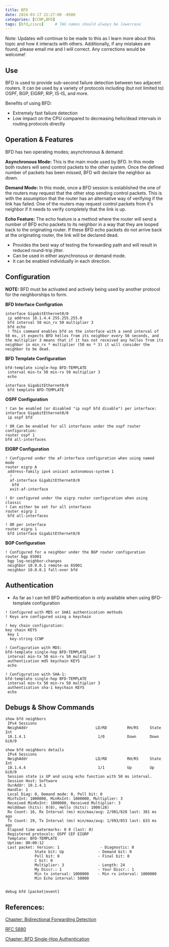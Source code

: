 ```yaml
---
title: BFD
date: 2024-03-17 22:27:00 -0500
categories: [CCNP,BFD]
tags: [bfd,cisco]     # TAG names should always be lowercase
---
```


Note: Updates will continue to be made to this as I learn more about this topic and how it interacts with others. Additionally, if any mistakes are found, please email me and I will correct. Any corrections would be welcome!


## Use

BFD is used to provide sub-second failure detection between two adjacent routers. It can be used by a variety of protocols including (but not limited to) OSPF, BGP, EIGRP, RIP, IS-IS, and more. 

Benefits of using BFD:
* Extremely fast failure detection
* Low impact on the CPU compared to decreasing hello/dead intervals in routing protocols directly

## Operation & Features

BFD has two operating modes; asynchronous & demand:

**Asynchronous Mode:** This is the main mode used by BFD. In this mode both routers will send control packets to the other system. Once the defined number of packets has been missed, BFD will declare the neighbor as down.

**Demand Mode:** In this mode, once a BFD session is established the one of the routers may request that the other stop sending control packets. This is with the assumption that the router has an alternative way of verifying if the link has failed. One of the routers may request control packets from it's neighbor if it needs to verify completely that the link is up.

**Echo Feature:** The echo feature is a method where the router will send a number of BFD echo packets to its neighbor in a way that they are looped back to the originating router. If these BFD echo packets do not arrive back at the originating router, the link will be declared dead.
* Provides the best way of testing the forwarding path and will result in reduced round-trip jitter.
* Can be used in either asynchronous or demand mode.
* It can be enabled individually in each direction.


## Configuration

**NOTE:** BFD must be activated and actively being used by another protocol for the neighborships to form.


**BFD Interface Configration**
```
interface GigabitEthernet0/0
 ip address 10.1.4.4 255.255.255.0
 bfd interval 50 min_rx 50 multiplier 3
 bfd echo
 ! This command enables bfd on the interface with a send interval of 50 ms, it expects BFD hellos from its neighbor every 50 seconds, and the multiplier 3 means that if it has not received any hellos from its neighbor in min_rx * multiplier (50 ms * 3) it will consider the neighbor to be dead.
```

**BFD Template Configuration**
```
bfd-template single-hop BFD-TEMPLATE
 interval min-tx 50 min-rx 50 multiplier 3
 echo

interface GigabitEthernet0/0
 bfd template BFD-TEMPLATE
```

**OSPF Configuration**
```
! Can be enabled (or disabled "ip ospf bfd disable") per interface:
interface GigabitEthernet0/0
 ip ospf bfd
 
! OR Can be enabled for all interfaces under the ospf router configuration:
router ospf 1
bfd all-interfaces
```

**EIGRP Configuration**
```
! Configured under the af-interface configuration when using named mode
router eigrp A
 address-family ipv4 unicast autonomous-system 1
  !
  af-interface GigabitEthernet0/0
   bfd
  exit-af-interface

! Or configured under the eigrp router configuration when using classic
! Can either be set for all interfaces
router eigrp 1
 bfd all-interfaces

! OR per interface
router eigrp 1
 bfd interface GigabitEthernet0/0
```

**BGP Configuration**
```
! Configured for a neighbor under the BGP router configuration
router bgp 65001
 bgp log-neighbor-changes
 neighbor 10.0.0.1 remote-as 65001
 neighbor 10.0.0.1 fall-over bfd
```
## Authentication
* As far as I can tell BFD authentication is only available when using BFD-template configuration
```
! Configured with MD5 or SHA1 authentication methods
! Keys are configured using a keychain

! key chain configuration:
key chain KEYS
 key 1
  key-string CCNP

! Configuration with MD5:
bfd-template single-hop BFD-TEMPLATE
 interval min-tx 50 min-rx 50 multiplier 3
 authentication md5 keychain KEYS
 echo

! Configuration with SHA-1:
bfd-template single-hop BFD-TEMPLATE
 interval min-tx 50 min-rx 50 multiplier 3
 authentication sha-1 keychain KEYS
 echo
```

## Debugs & Show Commands
```
show bfd neighbors
 IPv4 Sessions
 NeighAddr                              LD/RD         RH/RS     State     Int
 10.1.4.1                                1/0          Down      Down      Gi0/0

show bfd neighbors details
 IPv4 Sessions
 NeighAddr                              LD/RD         RH/RS     State     Int
 10.1.4.4                                1/1          Up        Up        Gi0/0
 Session state is UP and using echo function with 50 ms interval.
 Session Host: Software
 OurAddr: 10.1.4.1
 Handle: 1
 Local Diag: 0, Demand mode: 0, Poll bit: 0
 MinTxInt: 1000000, MinRxInt: 1000000, Multiplier: 3
 Received MinRxInt: 1000000, Received Multiplier: 3
 Holddown (hits): 0(0), Hello (hits): 1000(28)
 Rx Count: 16, Rx Interval (ms) min/max/avg: 2/981/828 last: 381 ms ago
 Tx Count: 29, Tx Interval (ms) min/max/avg: 1/993/853 last: 633 ms ago
 Elapsed time watermarks: 0 0 (last: 0)
 Registered protocols: OSPF CEF EIGRP
 Template: BFD-TEMPLATE
 Uptime: 00:00:12
 Last packet: Version: 1                  - Diagnostic: 0
             State bit: Up               - Demand bit: 0
             Poll bit: 0                 - Final bit: 0
             C bit: 0
             Multiplier: 3               - Length: 24
             My Discr.: 1                - Your Discr.: 1
             Min tx interval: 1000000    - Min rx interval: 1000000
             Min Echo interval: 50000


debug bfd [packet|event]
```
## References:

[Chapter: Bidirectional Forwarding Detection](https://www.cisco.com/c/en/us/td/docs/ios-xml/ios/iproute_bfd/configuration/15-mt/irb-15-mt-book/irb-bi-fwd-det.html)

[RFC 5880](https://www.ietf.org/rfc/rfc5880.txt)

[Chapter: BFD Single-Hop Authentication](https://www.cisco.com/c/en/us/td/docs/ios-xml/ios/iproute_bfd/configuration/xe-16-10/irb-xe-16-10-book/irb-bfd-shop-auth.html)